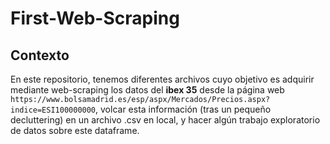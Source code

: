 # First-Web-Scraping

## Contexto

En este repositorio, tenemos diferentes archivos cuyo objetivo es adquirir mediante web-scraping los datos del **ibex 35** desde la
página web ```https://www.bolsamadrid.es/esp/aspx/Mercados/Precios.aspx?indice=ESI100000000```, volcar esta información (tras un 
pequeño decluttering) en un archivo .csv en local, y hacer algún trabajo exploratorio de datos sobre este dataframe.
